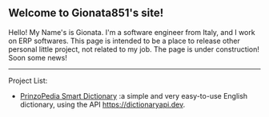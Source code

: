 ## Welcome to Gionata851's site!

Hello! My Name's is Gionata. I'm a software engineer from Italy, and I work on ERP softwares.
This page is intended to be a place to release other personal little project, not related to my job.
The page is under construction! Soon some news!

---

Project List:
 - [PrinzoPedia Smart Dictionary](https://gionata851.github.io/PrinzoPedia/) :a simple and very easy-to-use English dictionary, using the API https://dictionaryapi.dev.
 
